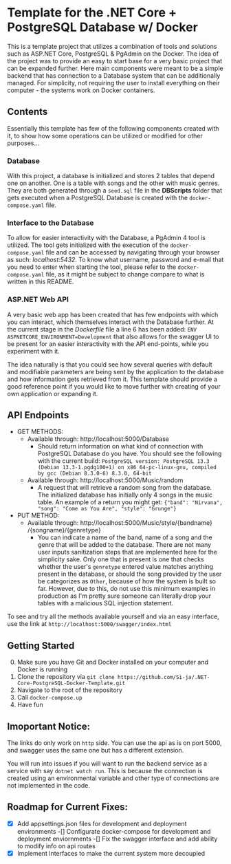 # Template for the .NET Core + PostgreSQL Database w/ Docker

This is a template project that utilizes a combination of tools and solutions such as ASP.NET Core, PostgreSQL & PgAdmin on the Docker. The idea of the project was to provide an easy to start base for a very basic project that can be expanded further. Here main components were meant to be a simple backend that has connection to a Database system that can be additionally managed. For simplicity, not requiring the user to install everything on their computer - the systems work on Docker containers.

## Contents

Essentially this template has few of the following components created with it, to show how some operations can be utilized or modified for other purposes...

### Database

With this project, a database is initialized and stores 2 tables that depend one on another. One is a table with songs and the other with music genres. They are both generated through a `seed.sql` file in the __DBScripts__ folder that gets executed when a PostgreSQL Database is created with the `docker-compose.yaml` file.

### Interface to the Database

To allow for easier interactivity with the Database, a PgAdmin 4 tool is utilized. The tool gets initialized with the execution of the `docker-compose.yaml` file and can be accessed by navigating through your browser as such: _localhost:5432_. To know what username, password and e-mail that you need to enter when starting the tool, please refer to the `docker-compose.yaml` file, as it might be subject to change compare to what is written in this README.

### ASP.NET Web API

A very basic web app has been created that has few endpoints with which you can interact, which themselves interact with the Database further. At the current stage in the _Dockerfile_ file a line 6 has been added: `ENV ASPNETCORE_ENVIRONMENT=Development` that also allows for the swagger UI to be present for an easier interactivity with the API end-points, while you experiment with it.

The idea naturally is that you could see how several queries with default and modifiable parameters are being sent by the application to the database and how information gets retrieved from it. This template should provide a good reference point if you would like to move further with creating of your own application or expanding it.

## API Endpoints

- GET METHODS:
  - Available through: http://localhost:5000/Database
    - Should return information on what kind of connection with PostgreSQL Database do you have. You should see the following with the current build: `PostgreSQL version: PostgreSQL 13.3 (Debian 13.3-1.pgdg100+1) on x86_64-pc-linux-gnu, compiled by gcc (Debian 8.3.0-6) 8.3.0, 64-bit`
  - Available through: http://localhost:5000/Music/random
    - A request that will retrieve a random song from the database. The initialized database has initially only 4 songs in the music table. An example of a return you might get: `{"band": "Nirvana", "song": "Come as You Are", "style": "Grunge"}`
- PUT METHOD:
  - Available through: http://localhost:5000/​Music​/style​/{bandname}​/{songname}​/{genretype}
    - You can indicate a name of the band, name of a song and the genre that will be added to the database. There are not many user inputs sanitization steps that are implemented here for the simplicity sake. Only one that is present is one that checks whether the user's `genretype` entered value matches anything present in the database, or should the song provided by the user be categorizes as `Other`, because of how the system is built so far. However, due to this, do not use this minimum examples in production as I'm pretty sure someone can literally drop your tables with a malicious SQL injection statement.

To see and try all the methods available yourself and via an easy interface, use the link at `http://localhost:5000/swagger/index.html`

## Getting Started

0. Make sure you have Git and Docker installed on your computer and Docker is running
1. Clone the repository via `git clone https://github.com/Si-ja/.NET-Core-PostgreSQL-Docker-Template.git`
2. Navigate to the root of the repository
3. Call `docker-compose.up`
4. Have fun

## Imoportant Notice:

The links do only work on `http` side. You can use the api as is on port 5000, and swagger uses the same one but has a different extension.

You will run into issues if you will want to run the backend service as a service with say `dotnet watch run`. This is because the connection is created using an environmental variable and other type of connections are not implemented in the code.

## Roadmap for Current Fixes:
-[X] Add appsettings.json files for development and deployment environments
-[] Configurate docker-compose for development and deployment enviornments
-[] Fix the swagger interface and add ability to modify info on api routes
-[X] Implement Interfaces to make the current system more decoupled
